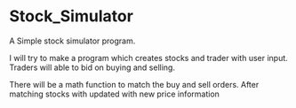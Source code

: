 # Stock_Simulator
A Simple stock simulator program.

I will try to make a program which creates stocks and trader with user input. Traders will able to bid on buying and selling.

There will be a math function to match the buy and sell orders. After matching stocks with updated with new price information
